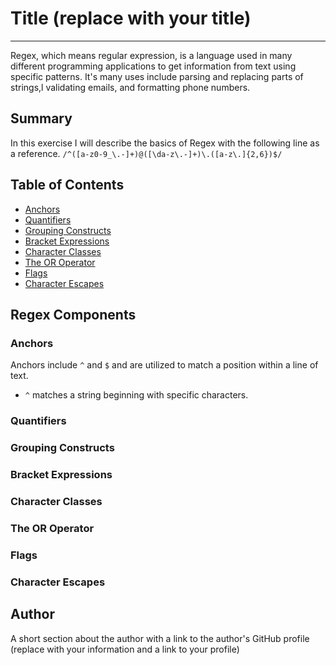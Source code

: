 # Title (replace with your title)
---

Regex, which means regular expression, is a language used in many different programming applications to get information from text using specific patterns. It's many uses include parsing and replacing parts of strings,l validating emails, and formatting phone numbers.

## Summary

In this exercise I will describe the basics of Regex with the following line as a reference.
`/^([a-z0-9_\.-]+)@([\da-z\.-]+)\.([a-z\.]{2,6})$/`

## Table of Contents

- [Anchors](#anchors)
- [Quantifiers](#quantifiers)
- [Grouping Constructs](#grouping-constructs)
- [Bracket Expressions](#bracket-expressions)
- [Character Classes](#character-classes)
- [The OR Operator](#the-or-operator)
- [Flags](#flags)
- [Character Escapes](#character-escapes)

## Regex Components

### Anchors
Anchors include `^` and `$` and are utilized to match a position within a line of text. 
* `^` matches a string beginning with specific characters.
### Quantifiers

### Grouping Constructs

### Bracket Expressions

### Character Classes

### The OR Operator

### Flags

### Character Escapes

## Author

A short section about the author with a link to the author's GitHub profile (replace with your information and a link to your profile)
